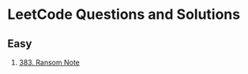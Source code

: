 # LeetCode Questions and Solutions
## Easy
1. [383. Ransom Note](https://leetcode.com/problems/ransom-note/)
